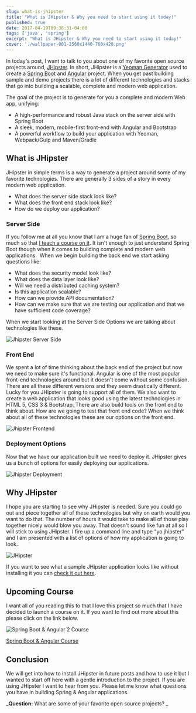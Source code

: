 ```yaml
---
slug: what-is-jhipster
title: "What is JHipster & Why you need to start using it today!"
published: true
date: 2017-04-19T09:38:31-04:00
tags: ['java', 'spring']
excerpt: "What is JHipster & Why you need to start using it today!"
cover: './wallpaper-001-2560x1440-760x428.png'
---
```


In today's post, I want to talk to you about one of my favorite open source projects around, [JHipster](https://jhipster.github.io/). In short, JHipster is a [Yeoman Generator](http://yeoman.io/) used to create a [Spring Boot](http://projects.spring.io/spring-boot/) and [Angular](https://angular.io/) project. When you get past building sample and demo projects there is a lot of different technologies and stacks that go into building a scalable, complete and modern web application.

The goal of the project is to generate for you a complete and modern Web app, unifying:

*   A high-performance and robust Java stack on the server side with Spring Boot
*   A sleek, modern, mobile-first front-end with Angular and Bootstrap
*   A powerful workflow to build your application with Yeoman, Webpack/Gulp and Maven/Gradle

## What is JHipster

JHipster in simple terms is a way to generate a project around some of my favorite technologies. There are generally 3 sides of a story in every modern web application.

*   What does the server side stack look like?
*   What does the front end stack look like? 
*   How do we deploy our application? 

### Server Side

If you follow me at all you know that I am a huge fan of [Spring Boot](http://projects.spring.io/spring-boot/), so much so that [I teach a course on it](http://courses.danvega.dev/p/spring-boot-intro). It isn't enough to just understand Spring Boot though when it comes to building complete and modern web applications.  When we begin building the back end we start asking questions like:

*   What does the security model look like?
*   What does the data layer look like?
*   Will we need a distributed caching system?
*   Is this application scalable?  
*   How can we provide API documentation?
*   How can we make sure that we are testing our application and that we have sufficient code coverage?

When we start looking at the Server Side Options we are talking about technologies like these. 

![Jhipster Server Side](./2017-04-19_09-04-28.png)

### Front End

We spent a lot of time thinking about the back end of the project but now we need to make sure it's functional. Angular is one of the most popular front-end technologies around but it doesn't come without some confusion. There are all these different versions and they seem drastically different. Lucky for you JHipster is going to support all of them. We also want to create a web application that looks good using the latest technologies in HTML 5, CSS 3 & Bootstrap. There are also build tools on the front end to think about. How are we going to test that front end code? When we think about all of these technologies these are our options on the front end. 

![Jhipster Frontend](./2017-04-19_09-08-48.png)

### Deployment Options

Now that we have our application built we need to deploy it. JHipster gives us a bunch of options for easily deploying our applications. 

![Jhipster Deployment](./2017-04-19_09-07-05.png)

## Why JHipster

I hope you are starting to see why JHipster is needed. Sure you could go out and piece together all of these technologies but why on earth would you want to do that. The number of hours it would take to make all of those play together nicely would blow you away. That doesn't sound like fun at all so I will stick to using JHipster. I fire up a command line and type "yo jhipster" and I am presented with a list of options of how my application is going to look. 

![JHipster](./2017-04-19_09-22-57-1024x567.png)

If you want to see what a sample JHipster application looks like without installing it you can [check it out here](https://github.com/jhipster/jhipster-sample-app).

## Upcoming Course

I want all of you reading this to that I love this project so much that I have decided to launch a course on it. If you want to find out more about this please click on the link below. 

![Spring Boot & Angular 2 Course](./jhipster_course.png)

[Spring Boot & Angular Course](https://danvega.dev/jhipster)

## Conclusion

We will get into how to install JHipster in future posts and how to use it but I wanted to start off here with a gentle introduction to the project. If you are using JHipster I want to hear from you. Please let me know what questions you have in building Spring & Angular applications. 

_**Question:** What are some of your favorite open source projects? _
